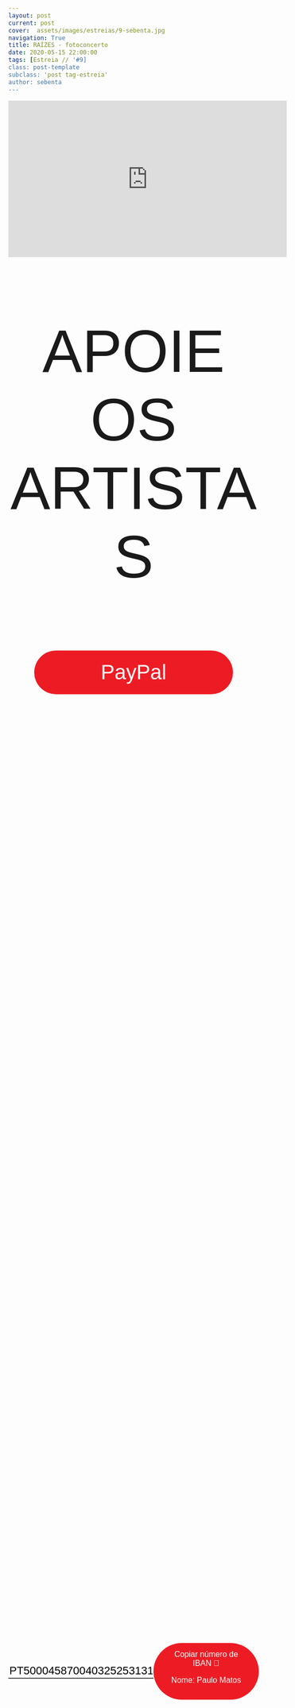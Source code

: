 ```yaml
---
layout: post
current: post
cover:  assets/images/estreias/9-sebenta.jpg
navigation: True
title: RAÍZES - fotoconcerto
date: 2020-05-15 22:00:00
tags: [Estreia // '#9]
class: post-template
subclass: 'post tag-estreia'
author: sebenta
---
```


<!-- warning: keep the content after the ? in the link, for autoplay -->
<iframe width="560" height="315" src="https://www.youtube.com/embed/knwm0glyR9U?rel=0&amp;autoplay=1&amp;controls=0&amp;showinfo=0" frameborder="0" allow="accelerometer; autoplay; encrypted-media; gyroscope; picture-in-picture" allowfullscreen></iframe>



<!-- CSS code for some personalization -->
<style>
    .button {
      margin: auto;  
      display: block;
      border-radius: 70px;
      background-color: #ED1C24;
      border: none;
      color: #FFFFFF;
      text-align: center;
      font-family: "Verdana", sans-serif;
      font-size: 2.6rem;
      padding: 20px;
      width: 25rem;
      transition: all 0.5s;
      cursor: pointer;
    }
    
    .button span {
      cursor: pointer;
      display: inline-block;
      position: relative;
      transition: 0.5s;
    }
    
    .button span:after {
      content: '\00bb';
      position: absolute;
      opacity: 0;
      top: 0;
      right: -20px;
      transition: 0.5s;
    }
    
    .button:hover span {
      padding-right: 25px;
    }
    
    .button:hover span:after {
      opacity: 1;
      right: 0;
       display: inline-block;
    }


    .apoia {
        font-family: "Avant Garde", Avantgarde, "Century Gothic", CenturyGothic, "AppleGothic", sans-serif;
        font-size: 3vmax;
        text-align: center;
        text-transform: uppercase;
        text-rendering: optimizeLegibility;
    }


    .iban{
      margin: auto;  
      text-align: center;
      font-family: "Verdana", sans-serif;
      font-size: 1.8rem;
      padding-top: 2rem;
    }

    .btn {
      border: none;
      background-color: inherit;
      padding: 14px 28px;
      font-size: 16px;
      cursor: pointer;
      display: inline-block;
      font-family: "Verdana", sans-serif;
      border-radius: 70px;
    }

    .btn:hover {background: #454545;}

    .success {color: green;}
    .info {color: dodgerblue;}
    .warning {color: orange;}
    .danger {color: red;}
    .default {color: black;}

    /* Blue */
    .info {
      color: white;
      background: #2196F3;
      background-color: #ED1C24;
      font-family: "Verdana", sans-serif;
    }

    .info:hover {
      background: #454545;
      color: white;
    }

    .no-outline:focus {
      outline: none;
    }

  .info_numbers{
    font-family: "Verdana", sans-serif;
    font-size: 1.4rem;
  }
    
    .centerthat{
      height: 100%;
      display: flex;
      align-items: center;
      justify-content: center;
    }

    input {
      border-top-style: hidden;
      border-right-style: hidden;
      border-left-style: hidden;
      border-bottom-style: groove;
    }

</style>

<!-- JAVASCRIPT functions for autocopying text-->
<script>
function myFunction() {
  /* Get the text field */
  var copyText = document.getElementById("myInput");

  /* Select the text field */
  copyText.select();
  copyText.setSelectionRange(0, 99999); /*For mobile devices*/

  /* Copy the text inside the text field */
  document.execCommand("copy");

  // /* Alert the copied text */
  // alert("Copied the text: " + copyText.value);
}
function myFunction2() {
  /* Get the text field */
  var copyText = document.getElementById("myInput2");

  /* Select the text field */
  copyText.select();
  copyText.setSelectionRange(0, 99999); /*For mobile devices*/

  /* Copy the text inside the text field */
  document.execCommand("copy");

  // /* Alert the copied text */
  // alert("Copied the text: " + copyText.value);
}
</script>




<div class="center">
    <p class = "apoia">Apoie os artistas</p> 
    <button class="button" onclick="window.location.href = 'https://paypal.me/paulecas';"><span>PayPal </span></button>
<br>
<div class = "centerthat">
  <!-- The text field -->
  <input type="text" class="no-outline info_numbers" value="PT50004587004032525313175" id="myInput"> 
  <!-- The button used to copy the text -->
  <button class="btn info"  onclick="myFunction()">Copiar número de IBAN 🏧 <br />

  Nome: Paulo Matos </button>
</div>
<br>
<br>

 <div class = "centerthat"> 
  <!-- The text field -->
  <input type="text" class="no-outline info_numbers" value="915683668" id="myInput2">
  <!-- The button used to copy the text -->
  <button class="btn info" onclick="myFunction2()">Copiar número de MBWAY 📲</button>
</div>

</div>  



<br>

seBENTA apresentam ao vivo “Mundo Irreal”, em concerto através da plataforma de conteúdos artísticos TEIA19.
“Mundo Irreal” é o single de avanço para o próximo álbum do trio, composto por Paulecas na voz e no baixo, Fadista na bateria e Ricko na guitarra (músico convidado).

Os seBENTA assumem cada vez mais um lugar de excelência no panorama do rock nacional como uma das melhores bandas da atualidade. A 18 de Maio de 2020, celebram 16 anos. “Bem, Pensando Assim” foi o primeiro single da banda. Retirado do álbum “O Beijo” (2006), estreou na Antena 3 e tornou-se rapidamente num sucesso de popularidade de rádio. Dois anos depois, com o tema “Ver Vamos” (2008), retirado do álbum “Efeito Secundário”, a banda criou um verdadeiro hino de rádio e televisão. E quem não se lembra de ouvir “Balas de Prata” e “Olhos de Quem”? Temas que foram tantas vezes ouvidos e preferidos do público. Em 2012 e 2013, anos em que o mundo podia acabar, os seBENTA fizeram-nos acreditar que o amor tudo pode com “Grita Pelo Nosso Amor”. Em 2016 a banda surpreendeu com o álbum Raio-X e conseguiu reunir Zé Pedro (Xutos & Pontapés) e o famoso surfista Garrett McNamara no single “VIVE”. Foi um álbum que colocou a banda em lugar de destaque nos escaparates do rock nacional. Um dos marcos mais importantes aconteceu em 2019: os SEBENTA assinalaram os 15 anos da banda e proporcionaram um grande concerto no Lisboa ao Vivo.

Os seBENTA, com tantas provas dadas, continuam a fazer dos seus concertos momentos únicos e imperdíveis. A banda continua a ser contagiada com a energia recebida pelo público tanto nas melhores salas nacionais como fora do país. E de olhos postos no momento presente, a banda promete voltar a surpreender com o próximo álbum. Estão agora a terminar as gravações de um disco que vai ter como novidade a apresentação de alguns temas cantados em inglês, entre outras surpresas.



### Segue os seBENTA
* Facebook: <a href="https://www.facebook.com/mrcharliemancini/">https://www.facebook.com/seBENTA.official/</a>
* Instagram: <a href="https://www.instagram.com/mrcharliemancini/">https://www.instagram.com/sebenta_official//</a>
* YouTube: <a href="https://www.instagram.com/mrcharliemancini/">https://www.youtube.com/channel/UC3JucakODLMkOoXdkjh7kvw</a>

